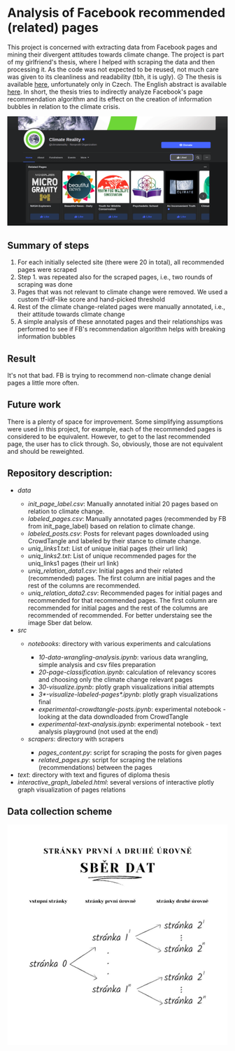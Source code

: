 # Analysis of Facebook recommended (related) pages

This project is concerned with extracting data from Facebook pages and mining their divergent attitudes towards climate 
change. 
The project is part of my girlfriend's thesis, where I helped with scraping the data and then processing it.
As the code was not expected to be reused, not much care was given to its cleanliness and readability (tbh, it is ugly). 😥
The thesis is available [here](https://dspace.cuni.cz/handle/20.500.11956/148143?locale-attribute=en), unfortunately 
only in Czech.
The English abstract is available 
[here](https://dspace.cuni.cz/bitstream/handle/20.500.11956/148143/120399369.pdf?sequence=3&isAllowed=y).
In short, the thesis tries to indirectly analyze Facebook's page recommendation algorithm and its effect on the creation 
of information bubbles in relation to the climate crisis.

![related pages](img/related-pages.png "Related Pages")


## Summary of steps

1. For each initially selected site (there were 20 in total), all recommended pages were scraped
2. Step 1. was repeated also for the scraped pages, i.e., two rounds of scraping was done
3. Pages that was not relevant to climate change were removed. We used a custom tf-idf-like score and hand-picked threshold
4. Rest of the climate change-related pages were manually annotated, i.e., their attitude towards climate change
5. A simple analysis of these annotated pages and their relationships was performed to see if FB's recommendation algorithm helps with breaking information bubbles


## Result

It's not that bad. FB is trying to recommend non-climate change denial pages a little more often.


## Future work

There is a plenty of space for improvement. 
Some simplifying assumptions were used in this project, for example, each of the recommended pages is considered to be equivalent.
However, to get to the last recommended page, the user has to click through. 
So, obviously, those are not equivalent and should be reweighted.


## Repository description:

<ul>
    <li><i>data</i></li>
        <ul>
            <li><i>init_page_label.csv</i>: 
            Manually annotated initial 20 pages based on relation to climate change.</li>
            <li><i>labeled_pages.csv</i>: 
            Manually annotated pages (recommended by FB from init_page_label) based on relation to climate change.</li>
            <li><i>labeled_posts.csv</i>: 
            Posts for relevant pages downloaded using CrowdTangle and labeled by their stance to climate change.</li>
            <li><i>uniq_links1.txt</i>: 
            List of unique initial pages (their url link)</li>
            <li><i>uniq_links2.txt</i>: 
            List of unique recommended pages for the uniq_links1 pages (their url link)</li>
            <li><i>uniq_relation_data1.csv</i>: 
            Initial pages and their related (recommended) pages. 
            The first column are initial pages and the rest of the columns are recommended.</li>
            <li><i>uniq_relation_data2.csv</i>: 
            Recommended pages for initial pages and recommended for that recommended pages.
            The first column are recommended for initial pages and the rest of the columns are recommended of recommended.
            For better understaing see the image Sber dat below.</li>
        </ul>
    <li><i>src</i></li>
        <ul>
            <li><i>notebooks</i>: directory with various experiments and calculations</li>
            <ul>
                <li><i>10-data-wrangling-analysis.ipynb</i>:
                various data wrangling, simple analysis and csv files preparation</li>
                <li><i>20-page-classification.ipynb</i>:
                calculation of relevancy scores and choosing only the climate change relevant pages</li>
                <li><i>30-visualize.ipynb</i>:
                plotly graph visualizations initial attempts</li>
                <li><i>3*-visualize-labeled-pages*.ipynb</i>:
                plotly graph visualizations final</li>
                <li><i>experimental-crowdtangle-posts.ipynb</i>:
                experimental notebook - looking at the data downdloaded from CrowdTangle</li>
                <li><i>experimental-text-analysis.ipynb</i>:
                experimental notebook - text analysis playground (not used at the end)</li>
            </ul>
            <li><i>scrapers</i>: directory with scrapers</li>
            <ul>
                <li><i>pages_content.py</i>: script for scraping the posts for given pages</li>
                <li><i>related_pages.py</i>: script for scraping the relations (recommendations) between the pages</li>
            </ul>
        </ul>
    <li><i>text</i>: directory with text and figures of diploma thesis</li>
    <li><i>interactive_graph_labeled.html</i>: 
    several versions of interactive plotly graph visualization of pages relations</li>
</ul>


## Data collection scheme

![sber dat](text/obrazky/sber_dat.jpg "Sber dat")
